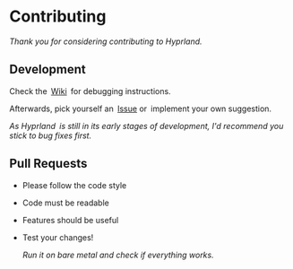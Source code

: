 
# Contributing

*Thank you for considering contributing to Hyprland.*

## Development

Check the [Wiki] for debugging instructions.

Afterwards, pick yourself an [Issue] or implement your own suggestion.

*As Hyprland is still in its early stages of development, I'd recommend you stick to bug fixes first.*

## Pull Requests

- Please follow the code style

- Code must be readable

- Features should be useful

- Test your changes!

  *Run it on bare metal and check if everything works.*

<!----------------------------------------------------------------------------->

[Issue]: https://github.com/vaxerski/Hyprland/issues
[Wiki]: https://github.com/vaxerski/Hyprland/wiki/Contributing-&-Debugging
